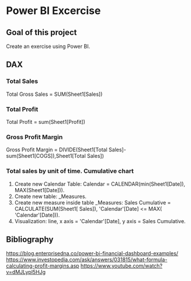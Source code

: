 # Power BI Excercise

## Goal of this project

Create an exercise using Power BI.

## DAX
### Total Sales
Total Gross Sales = SUM(Sheet1[Sales])
### Total Profit
Total Profit = sum(Sheet1[Profit])
### Gross Profit Margin
Gross Profit Margin = DIVIDE(Sheet1[Total Sales]-sum(Sheet1[COGS]),Sheet1[Total Sales])
### Total sales by unit of time. Cumulative chart
1. Create new Calendar Table: Calendar = CALENDAR(min(Sheet1[Date]), MAX(Sheet1[Date])).
2. Create new table: _Measures.
3. Create new measure inside table _Measures: Sales Cumulative = CALCULATE(SUM(Sheet1[ Sales]), 'Calendar'[Date] <= MAX( 'Calendar'[Date])).
4. Visualization: line, x axis = 'Calendar'[Date], y axis = Sales Cumulative.

## Bibliography
https://blog.enterprisedna.co/power-bi-financial-dashboard-examples/
https://www.investopedia.com/ask/answers/031815/what-formula-calculating-profit-margins.asp
https://www.youtube.com/watch?v=dMJLypl5HJg


